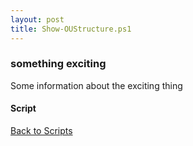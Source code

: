 ```yaml
---
layout: post
title: Show-OUStructure.ps1
---
```


### something exciting

Some information about the exciting thing

#### Script

<script async src="https://gist-it.appspot.com/github.com/BanterBoy/scripts-blog/blob/master/PowerShell/scripts/activeDirectory/Show-OUStructure.ps1" crossorigin="anonymous"></script>

<a href="/menu/_pages/scripts.html">Back to Scripts</a>
